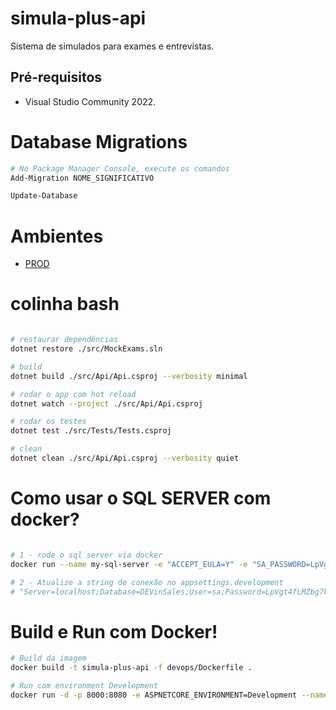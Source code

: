# simula-plus-api

Sistema de simulados para exames e entrevistas.

## Pré-requisitos
- Visual Studio Community 2022.


# Database Migrations
```bash
# No Package Manager Console, execute os comandos
Add-Migration NOME_SIGNIFICATIVO

Update-Database
```
# Ambientes 
- [PROD](https://mock-exams.pegasus-soft.com.br/swagger)


# colinha bash

```bash

# restaurar dependências
dotnet restore ./src/MockExams.sln

# build
dotnet build ./src/Api/Api.csproj --verbosity minimal

# rodar o app com hot reload
dotnet watch --project ./src/Api/Api.csproj

# rodar os testes
dotnet test ./src/Tests/Tests.csproj

# clean
dotnet clean ./src/Api/Api.csproj --verbosity quiet

```


# Como usar o SQL SERVER com docker?
```bash

# 1 - rode o sql server via docker
docker run --name my-sql-server -e "ACCEPT_EULA=Y" -e "SA_PASSWORD=LpVgt4fLMZbg7kcp" -p 1433:1433 -d mcr.microsoft.com/mssql/server:2022-latest 

# 2 - Atualize a string de conexão no appsettings.development
# "Server=localhost;Database=DEVinSales;User=sa;Password=LpVgt4fLMZbg7kcp"

```

# Build e Run com Docker!
```bash
# Build da imagem
docker build -t simula-plus-api -f devops/Dockerfile .

# Run com environment Development
docker run -d -p 8000:8080 -e ASPNETCORE_ENVIRONMENT=Development --name simula-plus-container simula-plus-api
```
